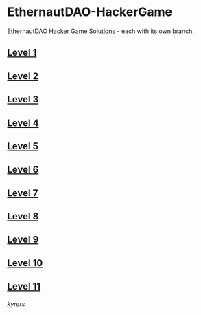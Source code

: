 # EthernautDAO-HackerGame
EthernautDAO Hacker Game Solutions - each with its own branch.

## [Level 1](../../tree/Level-1)
## [Level 2](../../tree/Level-2)
## [Level 3](../../tree/Level-3)
## [Level 4](../../tree/Level-4)
## [Level 5](../../tree/Level-5)
## [Level 6](../../tree/Level-6)
## [Level 7](../../tree/Level-7)
## [Level 8](../../tree/Level-8)
## [Level 9](../../tree/Level-9)
## [Level 10](../../tree/Level-10)
## [Level 11](../../tree/Level-11)


###### kyrers
